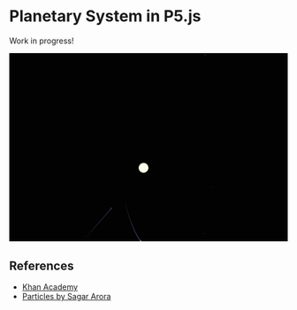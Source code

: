 # Planetary System in P5.js

Work in progress!

![recording](/img/recording.GIF)

## References

- [Khan Academy](https://www.khanacademy.org/computer-programming/many-movers-with-attraction-force/6483573152415744)
- [Particles by Sagar Arora](https://p5js.org/examples/simulate-particles.html)
